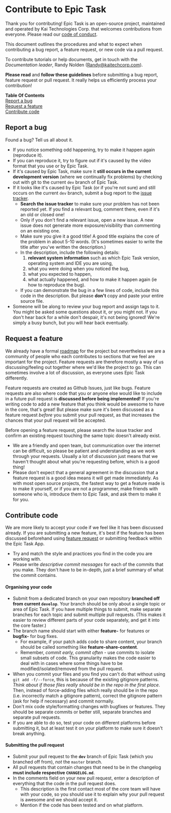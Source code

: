 # Contribute to Epic Task

Thank you for contributing! Epic Task is an open-source project, maintained and operated by Kai Technologies Corp. that welcomes contributions from everyone. 
Please read our [code of conduct](https://github.com/kaitech-corp/epictask/blob/dev/CODE_OF_CONDUCT.md).

This document outlines the procedures and what to expect when contributing a bug report, a feature request, or new code via a pull request.

To contribute tutorials or help documents, get in touch with the _Documentation leader_, Randy Nolden (Randy@kaitechcorp.com).

**Please read** and **follow these guidelines** before submitting a bug report, feature request or pull request.
It really helps us efficiently process your contribution!

**Table Of Contents**  
[Report a bug](#bug-reports)   
[Request a feature](#feature-requests)   
[Contribute code](#contributing-code)

## <a id='bug-reports'></a>Report a bug

Found a bug? Tell us all about it.

- If you notice something odd happening, try to make it happen again (reproduce it).
- If you can reproduce it, try to figure out if it's caused by the video format that you use or by Epic Task.
- If it's caused by Epic Task, make sure it **still occurs in the current development version** (where we continually fix problems) by checking out with git to the current `dev` branch of Epic Task.
- If it looks like it's caused by Epic Task (or if you're not sure) and still occurs on the current `dev` branch, submit a bug report to the [issue tracker](https://github.com/kaitech-corp/epictask/issues).
    - **Search the issue tracker** to make sure your problem has not been reported yet. If you find a relevant bug, comment there, even if it's an old or closed one!
    - Only if you don't find a relevant issue, open a new issue. A new issue does not generate more exposure/visibility than commenting on an existing one.
    - Make sure you give it a good title! A good title explains the core of the problem in about 5-10 words. (It's sometimes easier to write the title after you've written the description.)
    - In the description, include the following details:
        1. **relevant system information** such as which Epic Task version, operating system and IDE you are using,
        2. what you were doing when you noticed the bug,
        3. what you expected to happen,
        4. what actually happened, and how to make it happen again (ie how to reproduce the bug).
    - If you can demonstrate the bug in a few lines of code, include this code in the description.
      But please __don't__ copy and paste your entire source file.
- Someone will be along to review your bug report and assign tags to it.
  You might be asked some questions about it, or you might not.
  If you don't hear back for a while don't despair, it's not being ignored!
  We're simply a busy bunch, but you will hear back eventually.


## <a id='feature-requests'></a>Request a feature

We already have a formal [roadmap](https://github.com/kaitech-corp/epictask/wiki/RoadMap) for the project but nevertheless we are a community of people who each contributes to sections that we feel are important for the project.
Feature requests are therefore mostly a way of us discussing/feeling out together where we'd like the project to go.
This can sometimes involve a lot of discussion, as everyone uses Epic Task differently.

Feature requests are created as Github Issues, just like bugs.
Feature requests are also where code that you or anyone else would like to include in a future pull request is **discussed before being implemented!**
If you're writing code to add a new feature that you think would be awesome to have in the core, that's great!
But please make sure it's been discussed as a feature request _before_ you submit your pull request, as that increases the chances that your pull request will be accepted.

Before opening a feature request, please search the issue tracker and confirm an existing request touching the same topic doesn't already exist.

- We are a friendly and open team, but communication over the internet can be difficult, so please be patient and understanding as we work through your requests.
  Usually a lot of discussion just means that we haven't thought about what you're requesting before, which is a good thing!
- Please don't expect that a general agreement in the discussion that a feature request is a good idea means it will get made immediately.
  As with most open source projects, the fastest way to get a feature made is to make it yourself, or if you are not a programmer, make friends with someone who is, introduce them to Epic Task, and ask them to make it for you.

## <a id='contributing-code'></a>Contribute code

We are more likely to accept your code if we feel like it has been discussed already.
If you are submitting a new feature, it's best if the feature has been discussed beforehand using [feature request](#feature-requests) or submitting feedback within the Epic Task App.

- Try and match the style and practices you find in the code you are working with.
- Please write _descriptive commit messages_ for each of the commits that you make.
  They don't have to be in-depth, just a brief summary of what the commit contains. 

#### Organising your code


- Submit from a dedicated branch on your own repository **branched off from current `develop`**. Your branch should be only about a single topic or area of Epic Task.
  If you have multiple things to submit, make separate branches for each topic and submit multiple pull requests.
  (This makes it easier to review different parts of your code separately, and get it into the core faster.)
- The branch name should start with either __feature-__ for features or __bugfix-__ for bug fixes.
    - For example, if your patch adds code to share content, your branch should be called something like __feature-share-content__.
    - Remember, _commit early, commit often_ - use commits to isolate small subsets of code.
      This granularity makes the code easier to deal with in cases where some things have to be modified/isolated/removed from the pull request.
- When you commit your files and you find you can't do that without using `git add -f/--force`, this is because of the existing gitignore patterns. _Think about if those files really should be in the repo in the first place_. 
  Then, instead of force-adding files which really should be in the repo (i.e. incorrectly match a gitignore pattern), correct the gitignore pattern (ask for help if necessary) and commit normally.
- Don't mix code style/formatting changes with bugfixes or features. They should be separate commits or better still, separate branches and separate pull requests.
- If you are able to do so, test your code on different platforms before submitting it, but at least test it on your platform to make sure it doesn't break anything.

#### Submitting the pull request

- Submit your pull request to the __`dev`__ branch of Epic Task (which you branched off from), _not_ the `master` branch.
- All pull requests that contain changes that need to be in the changelog **must include respective `CHANGELOG.md`**.
- In the comments field on your new pull request, enter a description of everything that the code in the pull request does.
    - This description is the first contact most of the core team will have with your code, so you should use it to explain why your pull request is awesome and we should accept it.
    - Mention if the code has been tested and on what platform.